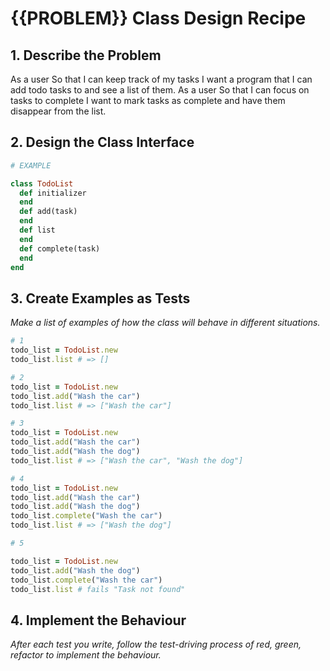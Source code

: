 # {{PROBLEM}} Class Design Recipe

## 1. Describe the Problem

As a user
So that I can keep track of my tasks
I want a program that I can add todo tasks to and see a list of them.
As a user
So that I can focus on tasks to complete
I want to mark tasks as complete and have them disappear from the list.

## 2. Design the Class Interface


```ruby
# EXAMPLE

class TodoList
  def initializer
  end
  def add(task)
  end
  def list
  end 
  def complete(task)
  end
end
```

## 3. Create Examples as Tests

_Make a list of examples of how the class will behave in different situations._

```ruby
# 1
todo_list = TodoList.new
todo_list.list # => []

# 2
todo_list = TodoList.new
todo_list.add("Wash the car")
todo_list.list # => ["Wash the car"]

# 3
todo_list = TodoList.new
todo_list.add("Wash the car")
todo_list.add("Wash the dog")
todo_list.list # => ["Wash the car", "Wash the dog"]

# 4
todo_list = TodoList.new
todo_list.add("Wash the car")
todo_list.add("Wash the dog")
todo_list.complete("Wash the car")
todo_list.list # => ["Wash the dog"]

# 5

todo_list = TodoList.new
todo_list.add("Wash the dog")
todo_list.complete("Wash the car")
todo_list.list # fails "Task not found"
```

## 4. Implement the Behaviour

_After each test you write, follow the test-driving process of red, green, refactor to implement the behaviour._

